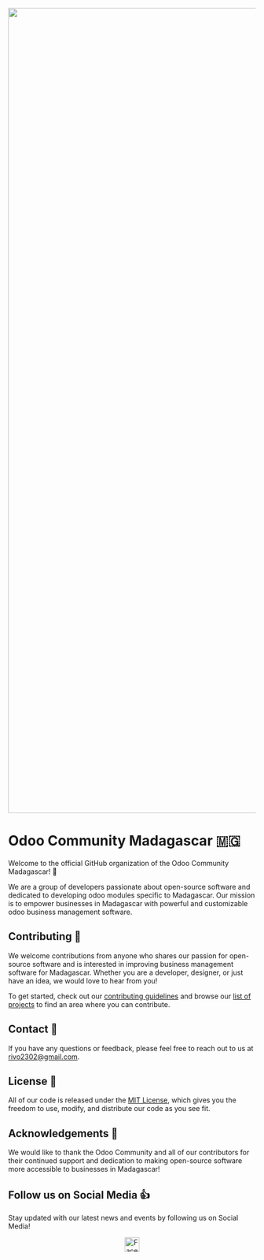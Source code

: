 <p align="center">
  <img width="1635" alt="Odoo Madagascar Community cover (1)" src="https://user-images.githubusercontent.com/59861055/227740409-3a70bdc2-6633-42bc-91cf-70dfe0a84d0f.png">
</p>

# Odoo Community Madagascar :madagascar:


Welcome to the official GitHub organization of the Odoo Community Madagascar! :tada:

We are a group of developers passionate about open-source software and dedicated to developing odoo modules specific to Madagascar. Our mission is to empower businesses in Madagascar with powerful and customizable odoo  business management software.

## Contributing :muscle:

We welcome contributions from anyone who shares our passion for open-source software and is interested in improving business management software for Madagascar. Whether you are a developer, designer, or just have an idea, we would love to hear from you!

To get started, check out our [contributing guidelines](CONTRIBUTING.md) and browse our [list of projects](https://github.com/odoo-madagascar) to find an area where you can contribute.

## Contact :email:

If you have any questions or feedback, please feel free to reach out to us at [rivo2302@gmail.com](mailto:rivo2302@gmail.com).

## License :scroll:

All of our code is released under the [MIT License](LICENSE), which gives you the freedom to use, modify, and distribute our code as you see fit.

## Acknowledgements :clap:

We would like to thank the Odoo Community and all of our contributors for their continued support and dedication to making open-source software more accessible to businesses in Madagascar!

## Follow us on Social Media :thumbsup:

Stay updated with our latest news and events by following us on Social Media!

<p align="center">
  <a href="https://www.facebook.com/groups/odoomadacommunity/">
    <img src="https://user-images.githubusercontent.com/59861055/227740509-55703c64-adbd-4b75-892e-9375ac43c786.png" width="30" height="30" alt="Facebook Logo">
  </a>
</p>
